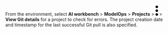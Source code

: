 From the environment, select **AI workbench** > **ModelOps** > **Projects** > ![kebab menu](Images/zsz1597101912145.svg) > **View Git details** for a project to check for errors. The project creation date and timestamp for the last successful Git pull is also specified.

